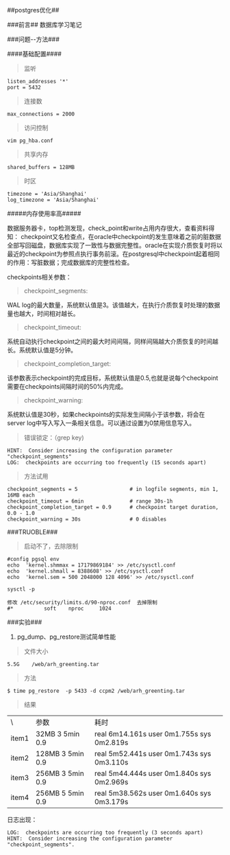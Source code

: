 ##postgres优化##

###前言##
数据库学习笔记

###问题--方法###

####基础配置####
>监听
	
	listen_addresses '*'
	port = 5432 

>连接数

	max_connections = 2000

>访问控制

	vim pg_hba.conf

>共享内存

	shared_buffers = 128MB   

>时区

	timezone = 'Asia/Shanghai'
	log_timezone = 'Asia/Shanghai'
	

#####内存使用率高#####

数据服务器卡，top检测发现，check_point和write占用内存很大，查看资料得知：
checkpoint又名检查点，在oracle中checkpoint的发生意味着之前的脏数据全部写回磁盘，数据库实现了一致性与数据完整性。oracle在实现介质恢复时将以最近的checkpoint为参照点执行事务前滚。在postgresql中checkpoint起着相同的作用：写脏数据；完成数据库的完整性检查。

checkpoints相关参数：

>checkpoint_segments:

WAL log的最大数量，系统默认值是3。该值越大，在执行介质恢复时处理的数据量也越大，时间相对越长。
>checkpoint_timeout:

系统自动执行checkpoint之间的最大时间间隔，同样间隔越大介质恢复的时间越长。系统默认值是5分钟。
>checkpoint_completion_target:

该参数表示checkpoint的完成目标，系统默认值是0.5,也就是说每个checkpoint需要在checkpoints间隔时间的50%内完成。
>checkpoint_warning:

系统默认值是30秒，如果checkpoints的实际发生间隔小于该参数，将会在server log中写入写入一条相关信息。可以通过设置为0禁用信息写入。

>错误锁定：（grep key)

	HINT:  Consider increasing the configuration parameter "checkpoint_segments"
 	LOG:  checkpoints are occurring too frequently (15 seconds apart)

>方法试用

	checkpoint_segments = 5         		# in logfile segments, min 1, 16MB each
	checkpoint_timeout = 6min               # range 30s-1h
	checkpoint_completion_target = 0.9      # checkpoint target duration, 0.0 - 1.0
	checkpoint_warning = 30s                # 0 disables




###TRUOBLE###
>启动不了，去除限制

	#config pgsql env
	echo  'kernel.shmmax = 17179869184' >> /etc/sysctl.conf
	echo  'kernel.shmall = 8388608' >> /etc/sysctl.conf
	echo  'kernel.sem = 500 2048000 128 4096' >> /etc/sysctl.conf
	
	sysctl -p
	
	修改 /etc/security/limits.d/90-nproc.conf  去掉限制
	#*          soft    nproc     1024


###实验###

1. pg_dump、pg_restore测试简单性能

>文件大小 
	
	5.5G	/web/arh_greenting.tar
>方法

	$ time pg_restore  -p 5433 -d ccpm2 /web/arh_greenting.tar

>结果

<table>
 <tr>
    <td>\</td>
	<td>参数</td>
	<td>耗时</td>
 </tr>
 <tr>
    <td>item1</td>
	<td>32MB 3 5min 0.9</td>
	<td>real	6m14.161s
		user	0m1.755s
		sys		0m2.819s</td>
 </tr>
 <tr>
    <td>item2</td>
	<td>128MB 3 5min 0.9</td>
	<td>real	5m52.441s
		user	0m1.743s
		sys		0m3.110s
	</td>
 </tr>
 <tr>
	<td>item3</td>
	<td>256MB 3 5min 0.9</td>
	<td>real	5m44.444s
		user	0m1.840s
		sys		0m2.969s
	</td>
 </tr>
 <tr>
	<td>item4</td>
	<td>256MB 5 5min 0.9</td>
	<td>real	5m38.562s
		user	0m1.640s
		sys		0m3.179s
	</td>
 </tr>
</table>

日志出现：

	LOG:  checkpoints are occurring too frequently (3 seconds apart)
	HINT:  Consider increasing the configuration parameter "checkpoint_segments".